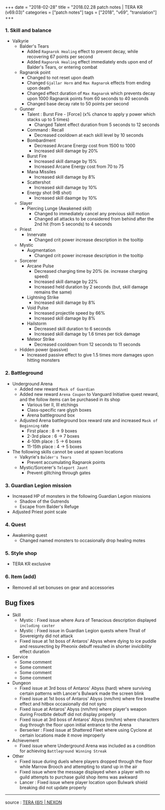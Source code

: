 +++
date = "2018-02-28"
title = "2018.02.28 patch notes | TERA KR (v69.03)"
categories = ["patch notes"]
tags = ["2018", "v69", "translation"]
+++

### 1. Skill and balance
- Valkyrie
  - Balder's Tears
    - Added `Ragnarok Healing` effect to prevent decay, while recovering 67 points per second
    - Added `Ragnorok Healing` effect immediately ends upon end of Balder's Tears, or entering combat
  - Ragnarok point
    - Changed to not reset upon death
    - Changed `Gjallar Horn` and `Max Ragnarok` effects from ending upon death
    - Changed effect duration of `Max Ragnarok` which prevents decay upon 1000 Ragnarok points from 60 seconds to 40 seconds
    - Changed base decay rate to 50 points per second
  - Gunner
    - Talent : Burst Fire - [Force] (x% chance to apply y power which stacks up to 5 times)
      - Changed Talent effect duration from 5 seconds to 12 seconds
    - Command : Recall
      - Decreased cooldown at each skill level by 10 seconds
    - Bombardment
      - Decreased Arcane Energy cost from 1500 to 1000
      - Increased skill damage by 20%
    - Burst Fire
      - Increased skill damage by 15%
      - Increased Arcane Energy cost from 70 to 75
    - Mana Missiles
      - Increased skill damage by 8%
    - Scattershot
      - Increased skill damage by 10%
    - Energy shot (HB shot)
      - Increased skill daamge by 10%
  - Slayer
    - Piercing Lunge (Awakened skill)
      - Changed to immediately cancel any previous skill motion
      - Changed all attacks to be considered from behind after the 2nd hit (from 5 seconds) to 4 seconds
  - Priest
    - Innervate
      - Changed crit power increase description in the tooltip
  - Mystic
    - Augmentation
      - Changed crit power increase description in the tooltip
  - Sorcerer
    - Arcane Pulse
      - Decreased charging time by 20% (ie. increase charging speed)
      - Increased skill damage by 22%
      - Increased held duration by 2 seconds (but, skill damage remains the same)
    - Lightning Strike
      - Increased skill damage by 8%
    - Void Pulse
      - Increased projectile speed by 66%
      - Increased skill damage by 8%
    - Hailstorm
      - Decreased skill duration to 6 seconds
      - Increased skill damage by 1.6 times per tick damage
    - Meteor Strike
      - Decreased cooldown from 12 seconds to 11 seconds
  - Hidden power (passive)
    - Increased passive effect to give 1.5 times more damages upon hitting monsters

### 2. Battleground
- Underground Arena
  - Added new reward `Mask of Guardian`
  - Added new reward `Arena Coupon` to Vanguard Initiative quest reward, and the follow items can be purchased in its shop
    - Various tier II, III etchings
    - Class-specific rare glyph boxes
    - Arena battleground box
  - Adjusted Arena battleground box reward rate and increased `Mask of Beginning` rate
    - First place : 8 -> 9 boxes
    - 2-3rd place : 6 -> 7 boxes
    - 4-10th place : 5 -> 6 boxes
    - 11-15th place : 4 -> 5 boxes
- The following skills cannot be used at spawn locations
  - Valkyrie's `Balder's Tears`
    - Prevent accumulating Ragnarok points
  - Mystic/Sorcerer's `Teleport Jaunt`
    - Prevent glitching through gates

### 3. Guardian Legion mission
- Increased HP of monsters in the following Guardian Legion missions
  - Shadow of the Gutrends
  - Escape from Balder's Refuge
- Adjusted Priest point scale

### 4. Quest
- Awakening quest
  - Changed named monsters to occasionally drop healing motes

### 5. Style shop
- TERA KR exclusive

### 6. Item (add)
- Removed all set bonuses on gear and accessories

## Bug fixes

- Skill
  - Mystic : Fixed issue where Aura of Tenacious description displayed `including caster`
  - Mystic : Fixed issue in Guardian Legion quests where Thrall of Sovereignty did not attack
  - Fixed issue at 1st boss of Antaros' Abyss where dying to ice puddle and ressurecting by Pheonix debuff resulted in shorter invicibility effect duration
- Service
  - Some comment
  - Some comment
  - Some comment
  - Some comment
- Dungeon
  - Fixed issue at 3rd boss of Antaros' Abyss (hard) where surviving certain patterns with Lancer's Bulwark made the screen blink
  - Fixed issue at 1st boss of Antaros' Abyss (nm/hm) where fire breathe effect and hitbox occasionally did not sync
  - Fixed issue at Antaros' Abyss (nm/hm) where player's weapon during Frostbite debuff did not display properly
  - Fixed issue at 3rd boss of Antaros' Abyss (nm/hm) where characters dug through the floor upon initial entrance to the Arena
  - Berserker : Fixed issue at Shattered Fleet where using Cyclone at certain locations made it move improperly
- Achievement
  - Fixed issue where Underground Arena was included as a condition for achieving `Battleground Winning Streak`
- Other
  - Fixed issue during duels where players dropped through the floor while Marrow Brooch and attempting to stand up in the air
  - Fixed issue where the message displayed when a player with no guild attempts to purchase guild shop items was awkward
  - Lancer : Fixed issue where player location upon Bulwark shield breaking did not update properly

----

source : [TERA 테라 | NEXON](http://tera.nexon.com/news/update/view.aspx?n4articlesn=321)

